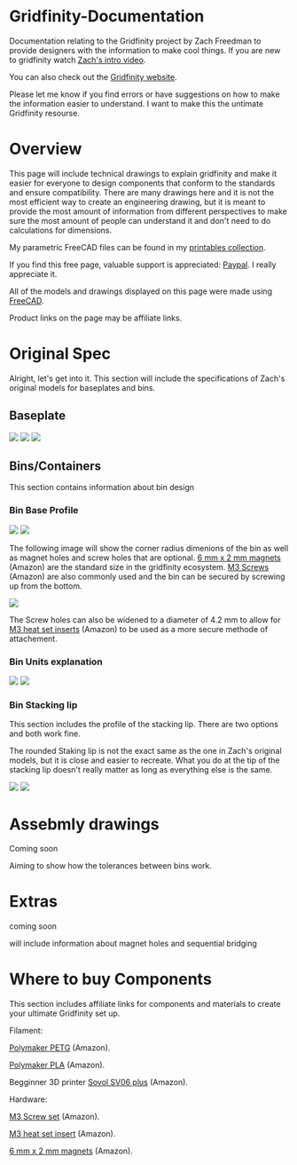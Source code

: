 # Gridfinity-Documentation
Documentation relating to the Gridfinity project by Zach Freedman to provide designers with the information to make cool things. If you are new to gridfinity watch [Zach's intro video](https://www.youtube.com/watch?v=ra_9zU-mnl8).

You can also check out the [Gridfinity website](https://gridfinity.xyz/).

Please let me know if you find errors or have suggestions on how to make the information easier to understand. I want to make this the untimate Gridfinity resourse. 

# Overview 
This page will include technical drawings to explain gridfinity and make it easier for everyone to design components that conform to the standards and ensure compatibility. There are many drawings here and it is not the most efficient way to create an engineering drawing, but it is meant to provide the most amount of information from different perspectives to make sure the most amount of people can understand it and don't need to do calculations for dimensions. 


My parametric FreeCAD files can be found in my [printables collection](https://www.printables.com/@Stu142_524934/collections/969910).

If you find this free page, valuable support is appreciated: [Paypal](http://paypal.me/Stu142). I really appreciate it. 

All of the models and drawings displayed on this page were made using [FreeCAD](https://www.freecad.org/).

Product links on the page may be affiliate links. 

# Original Spec
Alright, let's get into it. This section will include the specifications of Zach's original models for baseplates and bins. 

## Baseplate
<img src="drawing_svg/baseplate_profile.svg">
<img src="drawing_svg/baseplate_total_width.svg">
<img src="drawing_svg/baseplate_radius.svg">

## Bins/Containers
This section contains information about bin design 

### Bin Base Profile
<img src="drawing_svg/bin_bottom_profile.svg">
<img src="drawing_svg/bin_profile_width.svg">

The following image will show the corner radius dimenions of the bin as well as magnet holes and screw holes that are optional. [6 mm x 2 mm magnets](https://geni.us/X9t1M) (Amazon) are the standard size in the gridfinity ecosystem. [M3 Screws]() (Amazon) are also commonly used and the bin can be secured by screwing up from the bottom. 

<img src="drawing_svg/bin_radius.svg">

The Screw holes can also be widened to a diameter of 4.2 mm to allow for [M3 heat set inserts](https://geni.us/Svm0Sl) (Amazon) to be used as a more secure methode of attachement. 

### Bin Units explanation

<img src="drawing_svg/bin_total_width.svg">
<img src="drawing_svg/bin_total_height.svg">

### Bin Stacking lip
This section includes the profile of the stacking lip. There are two options and both work fine. 

The rounded Staking lip is not the exact same as the one in Zach's original models, but it is close and easier to recreate. What you do at the tip of the stacking lip doesn't really matter as long as everything else is the same. 

<img src="drawing_svg/bin_round_stacking_lip_profile.svg">
<img src="drawing_svg/bin_sharp_stacking_lip_profile.svg">

# Assebmly drawings 
Coming soon

Aiming to show how the tolerances between bins work. 


# Extras
coming soon

will include information about magnet holes and sequential bridging 

# Where to buy Components 
This section includes affiliate links for components and materials to create your ultimate Gridfinity set up. 

Filament:

[Polymaker PETG](https://geni.us/CBTpq) (Amazon).

[Polymaker PLA](https://geni.us/qoaqfE) (Amazon).

Begginner 3D printer [Sovol SV06 plus](https://geni.us/fWW26p) (Amazon).

Hardware:

[M3 Screw set](https://geni.us/gfP7w) (Amazon).

[M3 heat set insert](https://geni.us/Svm0Sl) (Amazon).

[6 mm x 2 mm magnets](https://geni.us/X9t1M) (Amazon).



